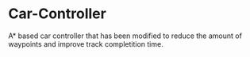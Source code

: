# Car-Controller
A* based car controller that has been modified to reduce the amount of waypoints and improve track completition time.
